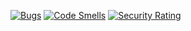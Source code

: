 [![Bugs](https://sonarcloud.io/api/project_badges/measure?project=ppitu_EbiznesBackend&metric=bugs)](https://sonarcloud.io/dashboard?id=ppitu_EbiznesBackend)
[![Code Smells](https://sonarcloud.io/api/project_badges/measure?project=ppitu_EbiznesBackend&metric=code_smells)](https://sonarcloud.io/dashboard?id=ppitu_EbiznesBackend)
[![Security Rating](https://sonarcloud.io/api/project_badges/measure?project=ppitu_EbiznesBackend&metric=security_rating)](https://sonarcloud.io/dashboard?id=ppitu_EbiznesBackend)
